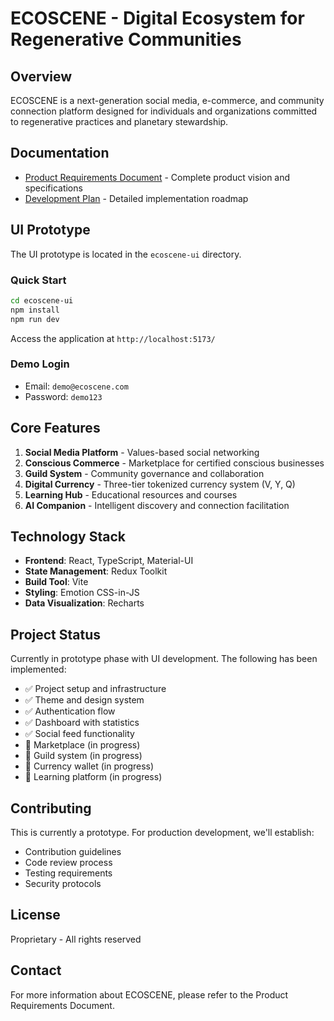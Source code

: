 # ECOSCENE - Digital Ecosystem for Regenerative Communities

## Overview

ECOSCENE is a next-generation social media, e-commerce, and community connection platform designed for individuals and organizations committed to regenerative practices and planetary stewardship.

## Documentation

- [Product Requirements Document](docs/prd.md) - Complete product vision and specifications
- [Development Plan](docs/development-plan.md) - Detailed implementation roadmap

## UI Prototype

The UI prototype is located in the `ecoscene-ui` directory.

### Quick Start

```bash
cd ecoscene-ui
npm install
npm run dev
```

Access the application at `http://localhost:5173/`

### Demo Login
- Email: `demo@ecoscene.com`
- Password: `demo123`

## Core Features

1. **Social Media Platform** - Values-based social networking
2. **Conscious Commerce** - Marketplace for certified conscious businesses
3. **Guild System** - Community governance and collaboration
4. **Digital Currency** - Three-tier tokenized currency system (V, Y, Q)
5. **Learning Hub** - Educational resources and courses
6. **AI Companion** - Intelligent discovery and connection facilitation

## Technology Stack

- **Frontend**: React, TypeScript, Material-UI
- **State Management**: Redux Toolkit
- **Build Tool**: Vite
- **Styling**: Emotion CSS-in-JS
- **Data Visualization**: Recharts

## Project Status

Currently in prototype phase with UI development. The following has been implemented:

- ✅ Project setup and infrastructure
- ✅ Theme and design system
- ✅ Authentication flow
- ✅ Dashboard with statistics
- ✅ Social feed functionality
- 🚧 Marketplace (in progress)
- 🚧 Guild system (in progress)
- 🚧 Currency wallet (in progress)
- 🚧 Learning platform (in progress)

## Contributing

This is currently a prototype. For production development, we'll establish:
- Contribution guidelines
- Code review process
- Testing requirements
- Security protocols

## License

Proprietary - All rights reserved

## Contact

For more information about ECOSCENE, please refer to the Product Requirements Document.